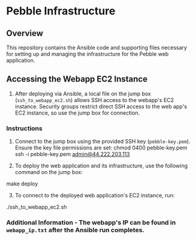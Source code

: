 # Pebble Infrastructure

## Overview
This repository contains the Ansible code and supporting files necessary for setting up and managing the infrastructure for the Pebble web application.

## Accessing the Webapp EC2 Instance
1. After deploying via Ansible, a local file on the jump box (`ssh_to_webapp_ec2.sh`) allows SSH access to the webapp's EC2 instance. Security groups restrict direct SSH access to the web app's EC2 instance, so use the jump box for connection.

### Instructions
1. Connect to the jump box using the provided SSH key (`pebble-key.pem`). Ensure the key file permissions are set:
chmod 0400 pebble-key.pem ssh -i pebble-key.pem admin@44.222.203.113

2. To deploy the web application and its infrastructure, use the following command on the jump box:

make deploy

3. To connect to the deployed web application's EC2 instance, run:

./ssh_to_webapp_ec2.sh

### Additional Information - The webapp's IP can be found in `webapp_ip.txt` after the Ansible run completes.
